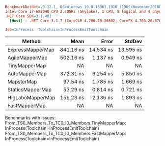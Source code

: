 ``` ini

BenchmarkDotNet=v0.12.1, OS=Windows 10.0.18363.1016 (1909/November2018Update/19H2)
Intel Core i7-6820HQ CPU 2.70GHz (Skylake), 1 CPU, 8 logical and 4 physical cores
.NET Core SDK=3.1.401
  [Host] : .NET Core 3.1.7 (CoreCLR 4.700.20.36602, CoreFX 4.700.20.37001), X64 RyuJIT

Job=InProcess  Toolchain=InProcessEmitToolchain  

```
|           Method |      Mean |     Error |    StdDev |
|----------------- |----------:|----------:|----------:|
| ExpressMapperMap | 841.16 ns | 14.534 ns | 13.595 ns |
|   AgileMapperMap | 502.16 ns |  1.137 ns |  0.949 ns |
|    TinyMapperMap |        NA |        NA |        NA |
|    AutoMapperMap | 372.31 ns |  6.254 ns |  5.850 ns |
|       MapsterMap |  97.54 ns |  1.785 ns |  1.669 ns |
|     StaticsMapperMap |  53.29 ns |  0.814 ns |  0.721 ns |
| HigLaboMapperMap | 156.23 ns |  2.136 ns |  1.893 ns |
|    FastMapperMap |        NA |        NA |        NA |

Benchmarks with issues:
  From_TS0_Members_To_TC0_I0_Members.TinyMapperMap: InProcess(Toolchain=InProcessEmitToolchain)
  From_TS0_Members_To_TC0_I0_Members.FastMapperMap: InProcess(Toolchain=InProcessEmitToolchain)
